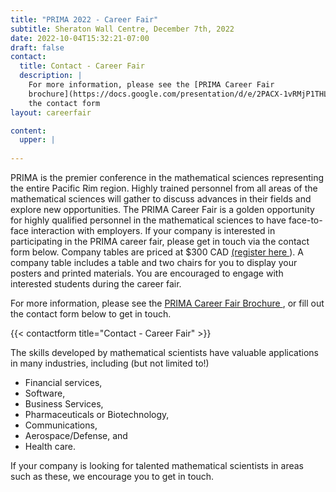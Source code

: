 ```yaml
---
title: "PRIMA 2022 - Career Fair"
subtitle: Sheraton Wall Centre, December 7th, 2022
date: 2022-10-04T15:32:21-07:00
draft: false
contact:
  title: Contact - Career Fair
  description: |
    For more information, please see the [PRIMA Career Fair
    brochure](https://docs.google.com/presentation/d/e/2PACX-1vRMjP1THLJCO1bscp-vX7I5vF6W_fhqTN_eo-FMfUR026Uz8oN4gsMZxd9nCoxKwBkwf8hbaUQIIU0b/pub?start=false&loop=false&delayms=3000), or fill out
    the contact form
layout: careerfair

content:
  upper: |
  
---
```



PRIMA is the premier conference in the mathematical sciences representing the
entire Pacific Rim region.  Highly trained personnel from all areas of the
mathematical sciences will gather to discuss advances in their fields and
explore new opportunities.  The PRIMA Career Fair is a golden opportunity for
highly qualified personnel in the mathematical sciences to have face-to-face
interaction with employers.  If your company is interested in participating in
the PRIMA career fair, please get in touch via the contact form below.  Company
tables are priced at $300 CAD [(register here <i class="fa fa-external-link"
aria-hidden="true"></i> ](https://events.eply.com/PRIMA2022)). A company table
includes a table and two chairs for you to display your posters and printed
materials.  You are encouraged to engage with interested students during the
career fair.

For more information, please see the [PRIMA Career Fair Brochure <i class="fa
fa-external-link"
aria-hidden="true"></i>](https://docs.google.com/presentation/d/e/2PACX-1vRMjP1THLJCO1bscp-vX7I5vF6W_fhqTN_eo-FMfUR026Uz8oN4gsMZxd9nCoxKwBkwf8hbaUQIIU0b/pub?start=false&loop=false&delayms=3000),
or fill out the contact form below to get in touch.


{{< contactform title="Contact - Career Fair" >}}

The skills developed by mathematical scientists have
valuable applications in many industries, including (but not limited to!)

 * Financial services,
 * Software,
 * Business Services,
 * Pharmaceuticals or Biotechnology,
 * Communications,
 * Aerospace/Defense, and
 * Health care.

If your company is looking for talented mathematical scientists in areas such as
these, we encourage you to get in touch.

